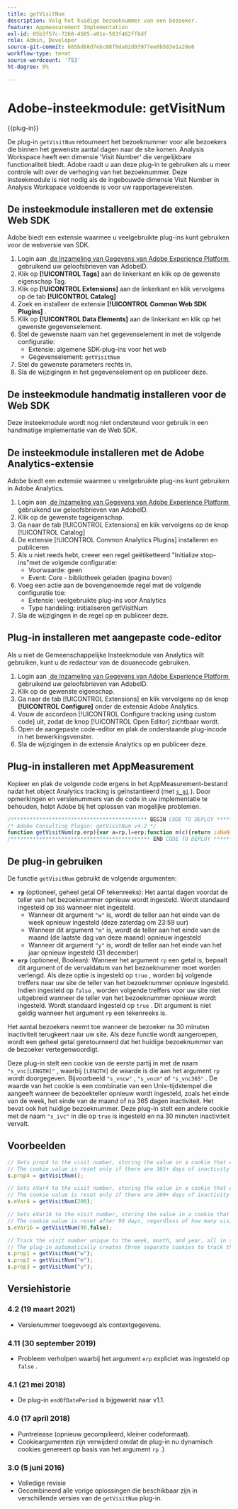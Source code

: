 ```yaml
---
title: getVisitNum
description: Volg het huidige bezoeknummer van een bezoeker.
feature: Appmeasurement Implementation
exl-id: 05b3f57c-7268-4585-a01e-583f462ff8df
role: Admin, Developer
source-git-commit: 665bd68d7ebc08f0da02d93977ee0b583e1a28e6
workflow-type: tm+mt
source-wordcount: '753'
ht-degree: 0%

---
```


# Adobe-insteekmodule: getVisitNum

{{plug-in}}

De plug-in `getVisitNum` retourneert het bezoeknummer voor alle bezoekers die binnen het gewenste aantal dagen naar de site komen. Analysis Workspace heeft een dimensie &#39;Visit Number&#39; die vergelijkbare functionaliteit biedt. Adobe raadt u aan deze plug-in te gebruiken als u meer controle wilt over de verhoging van het bezoeknummer. Deze insteekmodule is niet nodig als de ingebouwde dimensie Visit Number in Analysis Workspace voldoende is voor uw rapportagevereisten.

## De insteekmodule installeren met de extensie Web SDK

Adobe biedt een extensie waarmee u veelgebruikte plug-ins kunt gebruiken voor de webversie van SDK.

1. Login aan [&#x200B; de Inzameling van Gegevens van Adobe Experience Platform &#x200B;](https://experience.adobe.com/data-collection) gebruikend uw geloofsbrieven van AdobeID.
1. Klik op **[!UICONTROL Tags]** aan de linkerkant en klik op de gewenste eigenschap Tag.
1. Klik op **[!UICONTROL Extensions]** aan de linkerkant en klik vervolgens op de tab **[!UICONTROL Catalog]**
1. Zoek en installeer de extensie **[!UICONTROL Common Web SDK Plugins]** .
1. Klik op **[!UICONTROL Data Elements]** aan de linkerkant en klik op het gewenste gegevenselement.
1. Stel de gewenste naam van het gegevenselement in met de volgende configuratie:
   * Extensie: algemene SDK-plug-ins voor het web
   * Gegevenselement: `getVisitNum`
1. Stel de gewenste parameters rechts in.
1. Sla de wijzigingen in het gegevenselement op en publiceer deze.

## De insteekmodule handmatig installeren voor de Web SDK

Deze insteekmodule wordt nog niet ondersteund voor gebruik in een handmatige implementatie van de Web SDK.

## De insteekmodule installeren met de Adobe Analytics-extensie

Adobe biedt een extensie waarmee u veelgebruikte plug-ins kunt gebruiken in Adobe Analytics.

1. Login aan [&#x200B; de Inzameling van Gegevens van Adobe Experience Platform &#x200B;](https://experience.adobe.com/data-collection) gebruikend uw geloofsbrieven van AdobeID.
1. Klik op de gewenste tageigenschap.
1. Ga naar de tab [!UICONTROL Extensions] en klik vervolgens op de knop [!UICONTROL Catalog]
1. De extensie [!UICONTROL Common Analytics Plugins] installeren en publiceren
1. Als u niet reeds hebt, creeer een regel geëtiketteerd &quot;Initialize stop-ins&quot;met de volgende configuratie:
   * Voorwaarde: geen
   * Event: Core - bibliotheek geladen (pagina boven)
1. Voeg een actie aan de bovengenoemde regel met de volgende configuratie toe:
   * Extensie: veelgebruikte plug-ins voor Analytics
   * Type handeling: initialiseren getVisitNum
1. Sla de wijzigingen in de regel op en publiceer deze.

## Plug-in installeren met aangepaste code-editor

Als u niet de Gemeenschappelijke Insteekmodule van Analytics wilt gebruiken, kunt u de redacteur van de douanecode gebruiken.

1. Login aan [&#x200B; de Inzameling van Gegevens van Adobe Experience Platform &#x200B;](https://experience.adobe.com/data-collection) gebruikend uw geloofsbrieven van AdobeID.
1. Klik op de gewenste eigenschap.
1. Ga naar de tab [!UICONTROL Extensions] en klik vervolgens op de knop **[!UICONTROL Configure]** onder de extensie Adobe Analytics.
1. Vouw de accordeon [!UICONTROL Configure tracking using custom code] uit, zodat de knop [!UICONTROL Open Editor] zichtbaar wordt.
1. Open de aangepaste code-editor en plak de onderstaande plug-incode in het bewerkingsvenster.
1. Sla de wijzigingen in de extensie Analytics op en publiceer deze.

## Plug-in installeren met AppMeasurement

Kopieer en plak de volgende code ergens in het AppMeasurement-bestand nadat het object Analytics tracking is geïnstantieerd (met [`s_gi`](../functions/s-gi.md) ). Door opmerkingen en versienummers van de code in uw implementatie te behouden, helpt Adobe bij het oplossen van mogelijke problemen.

```js
/******************************************* BEGIN CODE TO DEPLOY *******************************************/
/* Adobe Consulting Plugin: getVisitNum v4.2 */
function getVisitNum(rp,erp){var a=rp,l=erp;function m(c){return isNaN(c)?!1:(parseFloat(c)|0)===parseFloat(c)}function n(c){var b=new Date,e=isNaN(c)?0:Math.floor(c);b.setHours(23);b.setMinutes(59);b.setSeconds(59);"w"===c&&(e=6-b.getDay());if("m"===c){e=b.getMonth()+1;var a=b.getFullYear();e=(new Date(a?a:1970,e?e:1,0)).getDate()-b.getDate()}b.setDate(b.getDate()+e);"y"===c&&(b.setMonth(11),b.setDate(31));return b}if("-v"===a)return{plugin:"getVisitNum",version:"4.2"};var f=function(){if("undefined"!==typeof window.s_c_il)for(var c=0,b;c<window.s_c_il.length;c++)if(b=window.s_c_il[c],b._c&&"s_c"===b._c)return b}();"undefined"!==typeof f&&(f.contextData.getVisitNum="4.2");window.cookieWrite=window.cookieWrite||function(c,b,e){if("string"===typeof c){var a=window.location.hostname,d=window.location.hostname.split(".").length-1;if(a&&!/^[0-9.]+$/.test(a)){d=2<d?d:2;var h=a.lastIndexOf(".");if(0<=h){for(;0<=h&&1<d;)h=a.lastIndexOf(".",h-1),d--;h=0<h?a.substring(h):a}}g=h;b="undefined"!==typeof b?""+b:"";if(e||""===b)if(""===b&&(e=-60),"number"===typeof e){var f=new Date;f.setTime(f.getTime()+6E4*e)}else f=e;return c&&(document.cookie=encodeURIComponent(c)+"="+encodeURIComponent(b)+"; path=/;"+(e?" expires="+f.toUTCString()+";":"")+(g?" domain="+g+";":""),"undefined"!==typeof window.cookieRead)?window.cookieRead(c)===b:!1}};window.cookieRead=window.cookieRead||function(c){if("string"===typeof c)c=encodeURIComponent(c);else return"";var b=" "+document.cookie,a=b.indexOf(" "+c+"="),d=0>a?a:b.indexOf(";",a);return(c=0>a?"":decodeURIComponent(b.substring(a+2+c.length,0>d?b.length:d)))?c:""};a=a?a:365;l="undefined"!==typeof l?!!l:m(a)?!0:!1;var p=(new Date).getTime();f=n(a);if(window.cookieRead("s_vnc"+a))var d=window.cookieRead("s_vnc"+a).split("&vn="),k=d[1];if(window.cookieRead("s_ivc"))return k?(window.cookieWrite("s_ivc",!0,30),k):"unknown visit number";if("undefined"!==typeof k)return k++,d=l&&m(a)?p+864E5*a:d[0],f.setTime(d),window.cookieWrite("s_vnc"+a,d+"&vn="+k,f),window.cookieWrite("s_ivc",!0,30),k;d=m(a)?p+864E5*a:n(a).getTime();window.cookieWrite("s_vnc"+a,d+"&vn=1",f);window.cookieWrite("s_ivc",!0,30);return"1"};
/******************************************** END CODE TO DEPLOY ********************************************/
```

## De plug-in gebruiken

De functie `getVisitNum` gebruikt de volgende argumenten:

* **`rp`** (optioneel, geheel getal OF tekenreeks): Het aantal dagen voordat de teller van het bezoeknummer opnieuw wordt ingesteld.  Wordt standaard ingesteld op `365` wanneer niet ingesteld.
   * Wanneer dit argument `"w"` is, wordt de teller aan het einde van de week opnieuw ingesteld (deze zaterdag om 23:59 uur)
   * Wanneer dit argument `"m"` is, wordt de teller aan het einde van de maand (de laatste dag van deze maand) opnieuw ingesteld
   * Wanneer dit argument `"y"` is, wordt de teller aan het einde van het jaar opnieuw ingesteld (31 december)
* **`erp`** (optioneel, Boolean): Wanneer het argument `rp` een getal is, bepaalt dit argument of de vervaldatum van het bezoeknummer moet worden verlengd. Als deze optie is ingesteld op `true` , worden bij volgende treffers naar uw site de teller van het bezoeknummer opnieuw ingesteld. Indien ingesteld op `false` , worden volgende treffers voor uw site niet uitgebreid wanneer de teller van het bezoeknummer opnieuw wordt ingesteld. Wordt standaard ingesteld op `true` . Dit argument is niet geldig wanneer het argument `rp` een tekenreeks is.

Het aantal bezoekers neemt toe wanneer de bezoeker na 30 minuten inactiviteit terugkeert naar uw site. Als deze functie wordt aangeroepen, wordt een geheel getal geretourneerd dat het huidige bezoeknummer van de bezoeker vertegenwoordigt.

Deze plug-in stelt een cookie van de eerste partij in met de naam `"s_vnc[LENGTH]"` , waarbij `[LENGTH]` de waarde is die aan het argument `rp` wordt doorgegeven. Bijvoorbeeld `"s_vncw"` , `"s_vncm"` of `"s_vnc365"` . De waarde van het cookie is een combinatie van een Unix-tijdstempel die aangeeft wanneer de bezoekteller opnieuw wordt ingesteld, zoals het einde van de week, het einde van de maand of na 365 dagen inactiviteit. Het bevat ook het huidige bezoeknummer. Deze plug-in stelt een andere cookie met de naam `"s_ivc"` in die op `true` is ingesteld en na 30 minuten inactiviteit vervalt.

## Voorbeelden

```js
// Sets prop4 to the visit number, storing the value in a cookie that expires in 365 days
// The cookie value is reset only if there are 365+ days of inactivity or the visitor clears their cookies.
s.prop4 = getVisitNum();

// Sets eVar4 to the visit number, storing the value in a cookie that expires in 200 days
// The cookie value is reset only if there are 200+ days of inactivity or the visitor clears their cookies.
s.eVar4 = getVisitNum(200);

// Sets eVar16 to the visit number, storing the value in a cookie that expires in 90 days.
// The cookie value is reset after 90 days, regardless of how many visits that happen in those 90 days.
s.eVar16 = getVisitNum(90,false);

// Track the visit number unique to the week, month, and year, all in separate variables
// The plug-in automatically creates three separate cookies to track these values
s.prop1 = getVisitNum("w");
s.prop2 = getVisitNum("m");
s.prop3 = getVisitNum("y");
```

## Versiehistorie

### 4.2 (19 maart 2021)

* Versienummer toegevoegd als contextgegevens.

### 4.11 (30 september 2019)

* Probleem verholpen waarbij het argument `erp` expliciet was ingesteld op `false` .

### 4.1 (21 mei 2018)

* De plug-in `endOfDatePeriod` is bijgewerkt naar v1.1.

### 4.0 (17 april 2018)

* Puntrelease (opnieuw gecompileerd, kleiner codeformaat).
* Cookieargumenten zijn verwijderd omdat de plug-in nu dynamisch cookies genereert op basis van het argument `rp` .)

### 3.0 (5 juni 2016)

* Volledige revisie
* Gecombineerd alle vorige oplossingen die beschikbaar zijn in verschillende versies van de `getVisitNum` plug-in.
